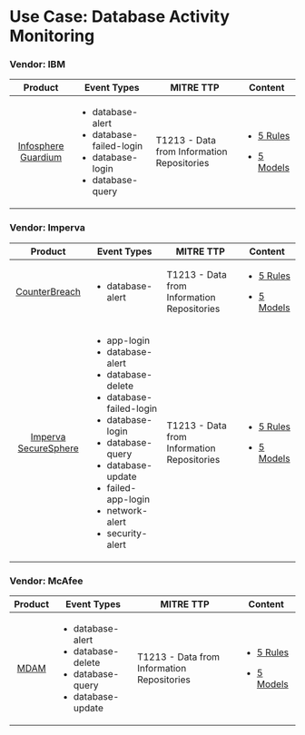 
Use Case: Database Activity Monitoring
======================================

### Vendor: IBM
|                                           Product                                           | Event Types                                                                                                       | MITRE TTP                                      | Content                                                                                                                                                                |
|:-------------------------------------------------------------------------------------------:| ----------------------------------------------------------------------------------------------------------------- | ---------------------------------------------- | ---------------------------------------------------------------------------------------------------------------------------------------------------------------------- |
| [Infosphere Guardium](../DataSources/IBM/Infosphere_Guardium/ds_ibm_infosphere_guardium.md) | <ul><li>database-alert</li><li>database-failed-login</li><li>database-login</li><li>database-query</li></li></ul> | T1213 - Data from Information Repositories<br> | [<ul><li>5 Rules</li></ul><ul><li>5 Models</li></ul>](../DataSources/IBM/Infosphere_Guardium/Rules_Models/r_m_ibm_infosphere_guardium_Database_Activity_Monitoring.md) |
### Vendor: Imperva
|                                                Product                                                 | Event Types                                                                                                                                                                                                                                               | MITRE TTP                                      | Content                                                                                                                                                                          |
|:------------------------------------------------------------------------------------------------------:| --------------------------------------------------------------------------------------------------------------------------------------------------------------------------------------------------------------------------------------------------------- | ---------------------------------------------- | -------------------------------------------------------------------------------------------------------------------------------------------------------------------------------- |
|           [CounterBreach](../DataSources/Imperva/CounterBreach/ds_imperva_counterbreach.md)            | <ul><li>database-alert</li></li></ul>                                                                                                                                                                                                                     | T1213 - Data from Information Repositories<br> | [<ul><li>5 Rules</li></ul><ul><li>5 Models</li></ul>](../DataSources/Imperva/CounterBreach/Rules_Models/r_m_imperva_counterbreach_Database_Activity_Monitoring.md)               |
| [Imperva SecureSphere](../DataSources/Imperva/Imperva_SecureSphere/ds_imperva_imperva_securesphere.md) | <ul><li>app-login</li><li>database-alert</li><li>database-delete</li><li>database-failed-login</li><li>database-login</li><li>database-query</li><li>database-update</li><li>failed-app-login</li><li>network-alert</li><li>security-alert</li></li></ul> | T1213 - Data from Information Repositories<br> | [<ul><li>5 Rules</li></ul><ul><li>5 Models</li></ul>](../DataSources/Imperva/Imperva_SecureSphere/Rules_Models/r_m_imperva_imperva_securesphere_Database_Activity_Monitoring.md) |
### Vendor: McAfee
|                       Product                        | Event Types                                                                                                  | MITRE TTP                                      | Content                                                                                                                                        |
|:----------------------------------------------------:| ------------------------------------------------------------------------------------------------------------ | ---------------------------------------------- | ---------------------------------------------------------------------------------------------------------------------------------------------- |
| [MDAM](../DataSources/McAfee/MDAM/ds_mcafee_mdam.md) | <ul><li>database-alert</li><li>database-delete</li><li>database-query</li><li>database-update</li></li></ul> | T1213 - Data from Information Repositories<br> | [<ul><li>5 Rules</li></ul><ul><li>5 Models</li></ul>](../DataSources/McAfee/MDAM/Rules_Models/r_m_mcafee_mdam_Database_Activity_Monitoring.md) |